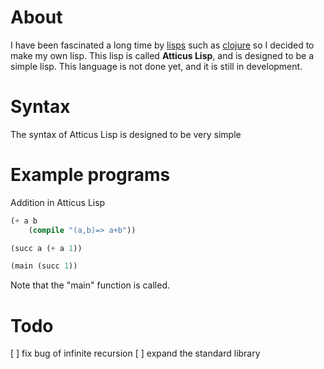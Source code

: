 # About
I have been fascinated a long time by [lisps](https://en.wikipedia.org/wiki/Lisp_(programming_language)) such as [clojure](https://clojure.org/)
so I decided to make my own lisp. This lisp is called **Atticus Lisp**, and
is designed to be a simple lisp. This language is not done yet, and it is still
in development. 

# Syntax
The syntax of Atticus Lisp is designed to be very simple

# Example programs
Addition in Atticus Lisp
```lisp
(+ a b
    (compile "(a,b)=> a+b"))

(succ a (+ a 1))

(main (succ 1))
```
Note that the "main" function is called. 


# Todo
 [ ] fix bug of infinite recursion
 [ ] expand the standard library
